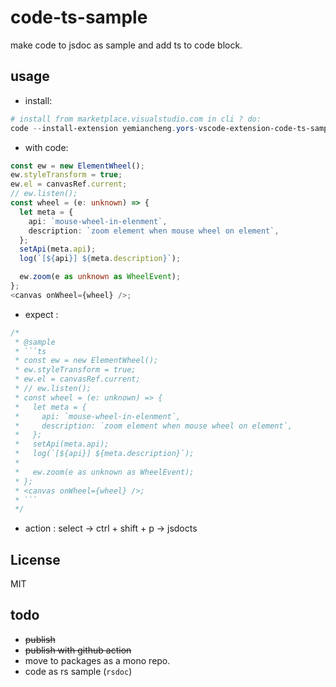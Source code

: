 # code-ts-sample

make code to jsdoc as sample and add ts to code block.

## usage

- install:

```powershell
# install from marketplace.visualstudio.com in cli ? do:
code --install-extension yemiancheng.yors-vscode-extension-code-ts-sample
```

- with code:

```ts
const ew = new ElementWheel();
ew.styleTransform = true;
ew.el = canvasRef.current;
// ew.listen();
const wheel = (e: unknown) => {
  let meta = {
    api: `mouse-wheel-in-elenment`,
    description: `zoom element when mouse wheel on element`,
  };
  setApi(meta.api);
  log(`[${api}] ${meta.description}`);

  ew.zoom(e as unknown as WheelEvent);
};
<canvas onWheel={wheel} />;
```

- expect :

````ts
/*
 * @sample
 * ```ts
 * const ew = new ElementWheel();
 * ew.styleTransform = true;
 * ew.el = canvasRef.current;
 * // ew.listen();
 * const wheel = (e: unknown) => {
 *   let meta = {
 *     api: `mouse-wheel-in-elenment`,
 *     description: `zoom element when mouse wheel on element`,
 *   };
 *   setApi(meta.api);
 *   log(`[${api}] ${meta.description}`);
 *
 *   ew.zoom(e as unknown as WheelEvent);
 * };
 * <canvas onWheel={wheel} />;
 * ```
 */
````

- action : select -> ctrl + shift + p -> jsdocts

## License

MIT

## todo

- ~~publish~~
- ~~publish with github action~~
- move to packages as a mono repo.
- code as rs sample (`rsdoc`)

<!-- ![](./buymeatea.png) -->
<!-- <p><img src="./buymeatea.png" align="middle" /></p> -->
<!-- <div align=center><img src="./buymeatea.png"></div> -->
